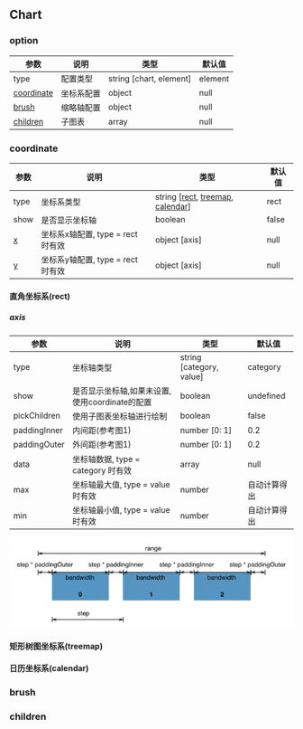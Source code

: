 ## Chart

### option
| 参数 | 说明 | 类型 | 默认值 |
| ---- | ---- | ---- | ---- |
| type | 配置类型 | string [chart, element] | element |
| [coordinate](#coordinate) | 坐标系配置 | object | null |
| [brush](#brush) | 缩略轴配置 | object | null |
| [children](#children) | 子图表 | array | null |

### <span id="coordinate">coordinate</span>
| 参数 | 说明 | 类型 | 默认值 |
| ---- | ---- | ---- | ---- |
| type | 坐标系类型 | string [[rect](#coord-rect), [treemap](#coord-treemap), [calendar](coord-calendar)] | rect |
| show | 是否显示坐标轴 | boolean | false |
| [x](#axis) | 坐标系x轴配置, type = rect 时有效 | object [axis] | null |
| [y](#axis) | 坐标系y轴配置, type = rect 时有效 | object [axis] | null |

#### <span id="coord-rect">直角坐标系(rect)</span>

##### <span id="axis">axis</span>
| 参数 | 说明 | 类型 | 默认值 |
| ---- | ---- | ---- | ---- |
| type | 坐标轴类型 | string [category, value] | category |
| show | 是否显示坐标轴,如果未设置,使用coordinate的配置 | boolean | undefined |
| pickChildren | 使用子图表坐标轴进行绘制 | boolean | false |
| paddingInner | 内间距(参考图1) | number [0: 1] | 0.2 |
| paddingOuter | 外间距(参考图1) | number [0: 1] | 0.2 |
| data | 坐标轴数据, type = category 时有效 | array | null |
| max | 坐标轴最大值, type = value 时有效 | number | 自动计算得出 |
| min | 坐标轴最小值, type = value 时有效 | number | 自动计算得出 |

![图1](./doc/band.png)

#### <span id="coord-treemap">矩形树图坐标系(treemap)</span>

#### <span id="coord-calendar">日历坐标系(calendar)</span>

### <span id="brush">brush</span>

### <span id="children">children</span>

